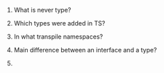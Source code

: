 1. What is never type?

2. Which types were added in TS?

3. In what transpile namespaces?

4. Main difference between an interface and a type?

5. 